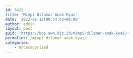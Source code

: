 ```yaml
---
id: 5422
title: 'Mimpi Dilamar Anak Kyai'
date: '2023-01-12T09:54:42+00:00'
author: admin
layout: post
guid: 'https://bos.awn.biz.id/mimpi-dilamar-anak-kyai/'
permalink: /mimpi-dilamar-anak-kyai/
categories:
    - Uncategorized
---
```


